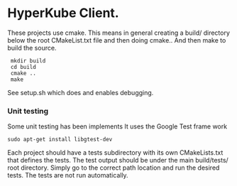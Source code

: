 # HyperKube Client.

These projects use cmake. This means in general creating a build/ directory below the root CMakeList.txt file and then doing cmake.. And then make to build the source.
```
 mkdir build
 cd build
 cmake ..
 make
```
See setup.sh which does and enables debugging.

### Unit testing

Some unit testing has been implements
It uses the Google Test frame work
```
sudo apt-get install libgtest-dev
```

Each project should have a tests subdirectory with its own CMakeLists.txt
that defines the tests.
The test output should be under the main build/tests/ root directory.
Simply go to the correct path location and run the desired tests.
The tests are not run automatically.

